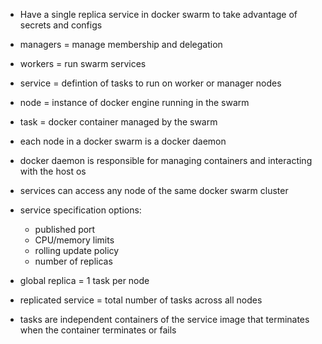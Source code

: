 - Have a single replica service in docker swarm to take advantage of secrets and configs

- managers = manage membership and delegation
- workers = run swarm services
- service = defintion of tasks to run on worker or manager nodes
- node = instance of docker engine running in the swarm
- task = docker container managed by the swarm


- each node in a docker swarm is a docker daemon
- docker daemon is responsible for managing containers and interacting with the host os
- services can access any node of the same docker swarm cluster
- service specification options:
    - published port
    - CPU/memory limits
    - rolling update policy
    - number of replicas

- global replica = 1 task per node
- replicated service = total number of tasks across all nodes
- tasks are independent containers of the service image that terminates when the container terminates or fails